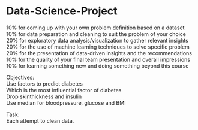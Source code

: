 # Data-Science-Project

10% for coming up with your own problem definition based on a dataset<br>
10% for data preparation and cleaning to suit the problem of your choice<br>
20% for exploratory data analysis/visualization to gather relevant insights<br>
20% for the use of machine learning techniques to solve specific problem<br>
20% for the presentation of data-driven insights and the recommendations<br>
10% for the quality of your final team presentation and overall impressions<br>
10% for learning something new and doing something beyond this course<br>

Objectives:<br>
Use factors to predict diabetes<br>
Which is the most influential factor of diabetes<br>
Drop skinthickness and insulin<br>
Use median for bloodpressure, glucose and BMI<br>

Task:<br>
Each attempt to clean data.
